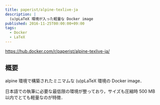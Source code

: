 ```yaml
---
title: paperist/alpine-texlive-ja
description: |
  (u)pLaTeX 環境が入った軽量な Docker image
published: 2016-11-25T00:00:00+09:00
tags:
  - Docker
  - LaTeX
---
```


https://hub.docker.com/r/paperist/alpine-texlive-ja/

## 概要

alpine 環境で構築されたミニマムな (u)pLaTeX 環境の Docker image．

日本語での執筆に必要な最低限の環境が整っており，サイズも圧縮時 500 MB 以内でとても軽量なのが特徴．